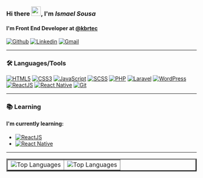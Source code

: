 ### Hi there <img src="https://github.com/souvikguria98/souvikguria98/blob/master/Hi.gif" width="25">, I'm **_Ismael Sousa_**

#### I'm Front End Developer at [@kbrtec](https://www.kbrtec.com.br/)

[![Github](https://img.shields.io/badge/-Github-000?style=flat-square&logo=Github&logoColor=white&link=https://github.com/ismaelrsousa)](https://github.com/ismaelrsousa)
[![Linkedin](https://img.shields.io/badge/-LinkedIn-blue?style=flat-square&logo=Linkedin&logoColor=white&link=https://www.linkedin.com/in/ismaelrsousa/)](https://www.linkedin.com/in/ismaelrsousa/)
[![Gmail](https://img.shields.io/badge/-Gmail-%23ea4335?style=flat-square&logo=Gmail&logoColor=white&link=mailto:ismaelrsousa.contato@gmail.com)](mailto:ismaelrsousa.contato@gmail.com)

---

### :hammer_and_wrench: Languages/Tools

[![HTML5](https://img.shields.io/badge/-HTML5-%23E44D27?style=flat-square&logo=html5&logoColor=ffffff)](https://www.w3schools.com/html/)
[![CSS3](https://img.shields.io/badge/-CSS3-%231572B6?style=flat-square&logo=css3&logoColor=ffffff)](https://www.w3schools.com/css/)
[![JavaScript](https://img.shields.io/badge/-JavaScript-%23efd81d?style=flat-square&logo=javascript&logoColor=000000)](https://www.w3schools.com/js/)
[![SCSS](https://img.shields.io/badge/-SCSS3-%23c76494?style=flat-square&logo=sass&logoColor=ffffff)](https://sass-lang.com/)
[![PHP](https://img.shields.io/badge/-PHP-%237377ad?style=flat-square&logo=php&logoColor=ffffff)](https://www.php.net/)
[![Laravel](https://img.shields.io/badge/-Laravel-%23f72c1f?style=flat-square&logo=laravel&logoColor=ffffff)](https://laravel.com/)
[![WordPress](https://img.shields.io/badge/-WordPress-%2321759b?style=flat-square&logo=wordpress&logoColor=ffffff)](https://laravel.com/)
[![ReactJS](https://img.shields.io/badge/-ReactJS-%2361dafb?style=flat-square&logo=react&logoColor=000000)](https://reactjs.org/)
[![React Native](https://img.shields.io/badge/-React%20Native-%2361dafb?style=flat-square&logo=react&logoColor=000000)](https://reactnative.dev/)
[![Git](https://img.shields.io/badge/-Git-%23e84e31?style=flat-square&logo=Git&logoColor=ffffff)](https://git-scm.com/)

---

### :books: Learning

#### I'm currently learning:
- [![ReactJS](https://img.shields.io/badge/-ReactJS-%2361dafb?style=flat-square&logo=react&logoColor=000000)](https://reactjs.org/)
- [![React Native](https://img.shields.io/badge/-React%20Native-%2361dafb?style=flat-square&logo=react&logoColor=000000)](https://reactnative.dev/)

---

<table border="3">
  <tr>
    <td>
      <img src="https://github-readme-stats.vercel.app/api/top-langs/?username=ismaelrsousa&show_icons=true&title_color=fff&icon_color=00d9ff&text_color=fff&bg_color=0d1117" alt="Top Languages" />
    </td>
    <td>
<img src="https://github-readme-stats.vercel.app/api/?username=ismaelrsousa&show_icons=true&title_color=fff&icon_color=00d9ff&text_color=fff&bg_color=0d1117" alt="Top Languages" />
    </td>
  </tr>
</table>
  
